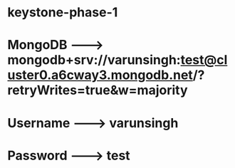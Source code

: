 # keystone-phase-1

# MongoDB --->  mongodb+srv://varunsingh:test@cluster0.a6cway3.mongodb.net/?retryWrites=true&w=majority

# Username ---> varunsingh
# Password ---> test